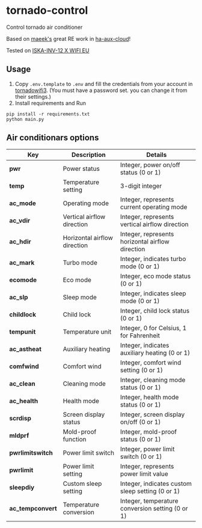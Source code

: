 # tornado-control

Control tornado air conditioner

Based on [maeek's](https://github.com/maeek) great RE work in [ha-aux-cloud](https://github.com/maeek/ha-aux-cloud)!

Tested on [ISKA-INV-12 X WIFI EU](https://www.tornado-top.co.il/catalog/product_page?productid=398)

## Usage

1. Copy `.env.template` to `.env` and fill the credentials from your account in [tornadowifi3](https://play.google.com/store/apps/details?id=com.tornado.tornadowifi3). (You must have a password set. you can change it from their settings.)
2. Install requirements and Run

```console
pip install -r requirements.txt
python main.py
```

## Air conditionars options

| Key                | Description                  | Details                                          |
| ------------------ | ---------------------------- | ------------------------------------------------ |
| **pwr**            | Power status                 | Integer, power on/off status (0 or 1)            |
| **temp**           | Temperature setting          | 3-digit integer                                  |
| **ac_mode**        | Operating mode               | Integer, represents current operating mode       |
| **ac_vdir**        | Vertical airflow direction   | Integer, represents vertical airflow direction   |
| **ac_hdir**        | Horizontal airflow direction | Integer, represents horizontal airflow direction |
| **ac_mark**        | Turbo mode                   | Integer, indicates turbo mode (0 or 1)           |
| **ecomode**        | Eco mode                     | Integer, eco mode status (0 or 1)                |
| **ac_slp**         | Sleep mode                   | Integer, indicates sleep mode (0 or 1)           |
| **childlock**      | Child lock                   | Integer, child lock status (0 or 1)              |
| **tempunit**       | Temperature unit             | Integer, 0 for Celsius, 1 for Fahrenheit         |
| **ac_astheat**     | Auxiliary heating            | Integer, indicates auxiliary heating (0 or 1)    |
| **comfwind**       | Comfort wind                 | Integer, comfort wind setting (0 or 1)           |
| **ac_clean**       | Cleaning mode                | Integer, cleaning mode status (0 or 1)           |
| **ac_health**      | Health mode                  | Integer, health mode status (0 or 1)             |
| **scrdisp**        | Screen display status        | Integer, screen display on/off (0 or 1)          |
| **mldprf**         | Mold-proof function          | Integer, mold-proof status (0 or 1)              |
| **pwrlimitswitch** | Power limit switch           | Integer, power limit switch (0 or 1)             |
| **pwrlimit**       | Power limit setting          | Integer, represents power limit value            |
| **sleepdiy**       | Custom sleep setting         | Integer, indicates custom sleep setting (0 or 1) |
| **ac_tempconvert** | Temperature conversion       | Integer, temperature conversion setting (0 or 1) |
